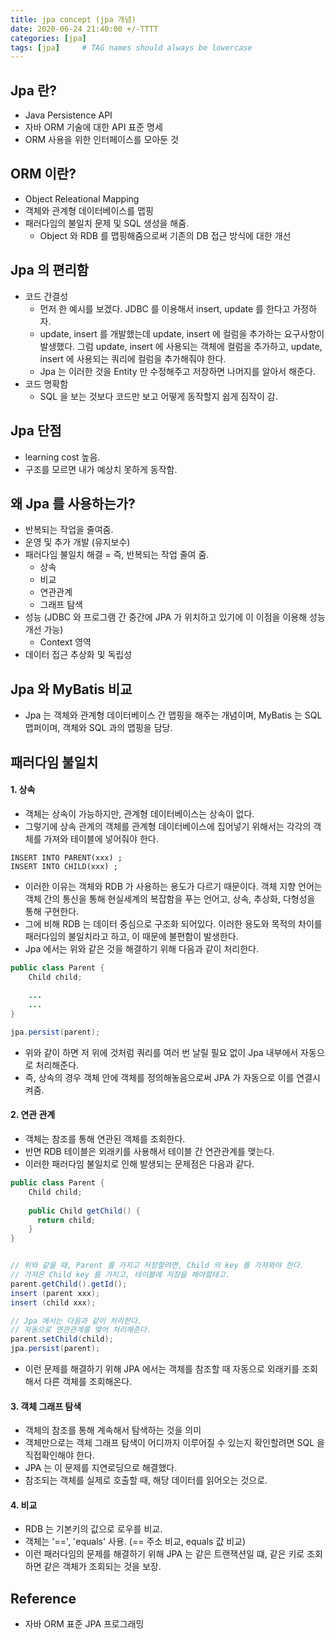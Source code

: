 ```yaml
---
title: jpa concept (jpa 개념) 
date: 2020-06-24 21:40:00 +/-TTTT
categories: [jpa]
tags: [jpa]     # TAG names should always be lowercase
---
```



## Jpa 란? 
- Java Persistence API 
- 자바 ORM 기술에 대한 API 표준 명세
- ORM 사용을 위한 인터페이스를 모아둔 것


## ORM 이란? 
- Object Releational Mapping
- 객체와 관계형 데이터베이스를 맵핑
- 패러다임의 불일치 문제 및 SQL 생성을 해줌.
    - Object 와 RDB 를 맵핑해줌으로써 기존의 DB 접근 방식에 대한 개선

## Jpa 의 편리함
- 코드 간결성
    - 먼저 한 예시를 보겠다. JDBC 를 이용해서 insert, update 를 한다고 가정하자.
    - update, insert 를 개발했는데 update, insert 에 컬럼을 추가하는  요구사항이 발생했다. 그럼 update, insert 에 사용되는 객체에 컬럼을 추가하고, update, insert 에 사용되는 쿼리에 컬럼을 추가해줘야 한다.
    - Jpa 는 이러한 것을 Entity 만 수정해주고 저장하면 나머지를 알아서 해준다.
- 코드 명확함
    - SQL 을 보는 것보다 코드만 보고 어떻게 동작할지 쉽게 짐작이 감.

## Jpa 단점
- learning cost 높음.
- 구조를 모르면 내가 예상치 못하게 동작함.

## 왜 Jpa 를 사용하는가?
- 반복되는 작업을 줄여줌.
- 운영 및 추가 개발 (유지보수)
- 패러다임 불일치 해결 = 즉, 반복되는 작업 줄여 줌.
    - 상속
    - 비교
    - 연관관계
    - 그래프 탐색
- 성능 (JDBC 와 프로그램 간 중간에 JPA 가 위치하고 있기에 이 이점을 이용해 성능 개선 가능)
    - Context 영역
- 데이터 접근 추상화 및 독립성

## Jpa 와 MyBatis 비교
- Jpa 는 객체와 관계형 데이터베이스 간 맵핑을 해주는 개념이며, MyBatis 는 SQL 맵퍼이며, 객체와 SQL 과의 맵핑을 담당.

## 패러다임 불일치

#### 1. 상속
- 객체는 상속이 가능하지만, 관계형 데이터베이스는 상속이 없다.
- 그렇기에 상속 관계의 객체를 관계형 데이터베이스에 집어넣기 위해서는 각각의 객체를 가져와 테이블에 넣어줘야 한다.

```text
INSERT INTO PARENT(xxx) ;
INSERT INTO CHILD(xxx) ;
```

- 이러한 이유는 객체와 RDB 가 사용하는 용도가 다르기 때문이다. 객체 지향 언어는 객체 간의 통신을 통해 현실세계의 복잡함을 푸는 언어고, 상속, 추상화, 다형성을 통해 구현한다.
- 그에 비해 RDB 는 데이터 중심으로 구조화 되어있다. 이러한 용도와 목적의 차이를 패러다임의 불일치라고 하고, 이 때문에 불편함이 발생한다. 
- Jpa 에서는 위와 같은 것을 해결하기 위해 다음과 같이 처리한다.

```java
public class Parent {
    Child child;
    
    ...
    ...
}

jpa.persist(parent);
```

- 위와 같이 하면 저 위에 것처럼 쿼리를 여러 번 날릴 필요 없이 Jpa 내부에서 자동으로 처리해준다.
- 즉, 상속의 경우 객체 안에 객체를 정의해놓음으로써 JPA 가 자동으로 이를 연결시켜줌.

#### 2. 연관 관계
- 객체는 참조를 통해 연관된 객체를 조회한다.
- 반면 RDB 테이블은 외래키를 사용해서 테이블 간 연관관계를 맺는다.
- 이러한 패러다임 불일치로 인해 발생되는 문제점은 다음과 같다.


```java
public class Parent {
    Child child;
  
    public Child getChild() {
      return child;
    }
}


// 위와 같을 때, Parent 를 가지고 저장할려면, Child 의 key 를 가져와야 한다.
// 가져온 Child key 를 가지고, 테이블에 저장을 해야할테고.
parent.getChild().getId();
insert (parent xxx);
insert (child xxx);

// Jpa 에서는 다음과 같이 처리한다.
// 자동으로 연관관계를 맺어 처리해준다.
parent.setChild(child);
jpa.persist(parent);
```

- 이런 문제를 해결하기 위해 JPA 에서는 객체를 참조할 때 자동으로 외래키를 조회해서 다른 객체를 조회해온다.

#### 3. 객체 그래프 탐색
- 객체의 참조를 통해 계속해서 탐색하는 것을 의미
- 객체만으로는 객체 그래프 탐색이 어디까지 이루어질 수 있는지 확인할려면 SQL 을 직접확인해야 한다.
- JPA 는 이 문제를 지연로딩으로 해결했다.
- 참조되는 객체를 실제로 호출할 때, 해당 데이터를 읽어오는 것으로.

#### 4. 비교
- RDB 는 기본키의 값으로 로우를 비교.
- 객체는 '==', 'equals' 사용. (== 주소 비교, equals 값 비교)
- 이런 패러다임의 문제를 해결하기 위해 JPA 는 같은 트랜잭션일 떄, 같은 키로 조회하면 같은 객체가 조회되는 것을 보장.

## Reference
- 자바 ORM 표준 JPA 프로그래밍
